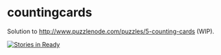 # countingcards

Solution to http://www.puzzlenode.com/puzzles/5-counting-cards (WIP).

[![Stories in Ready](https://badge.waffle.io/DuncanBetts/countingcards.png?label=ready&title=Ready)](http://waffle.io/DuncanBetts/countingcards)
